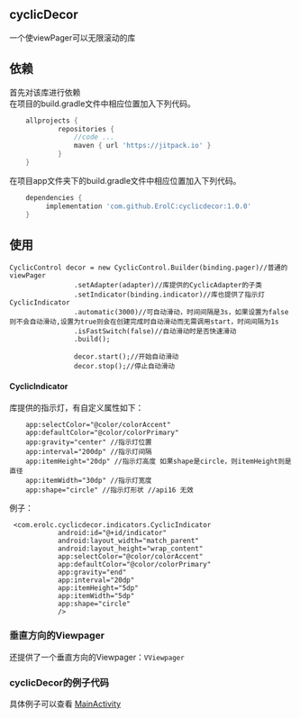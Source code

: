 ## cyclicDecor
一个使viewPager可以无限滚动的库

## 依赖
首先对该库进行依赖<br>
在项目的build.gradle文件中相应位置加入下列代码。
```groovy
    allprojects {
            repositories {
                //code ...
                maven { url 'https://jitpack.io' }
            }
    }
```
在项目app文件夹下的build.gradle文件中相应位置加入下列代码。
```groovy
    dependencies {
         implementation 'com.github.ErolC:cyclicdecor:1.0.0'
    }
```

## 使用
```
CyclicControl decor = new CyclicControl.Builder(binding.pager)//普通的viewPager
                .setAdapter(adapter)//库提供的CyclicAdapter的子类
                .setIndicator(binding.indicator)//库也提供了指示灯CyclicIndicator
                .automatic(3000)//可自动滑动，时间间隔是3s，如果设置为false则不会自动滑动,设置为true则会在创建完成时自动滑动而无需调用start，时间间隔为1s
                .isFastSwitch(false)//自动滑动时是否快速滑动
                .build();
                
                decor.start();//开始自动滑动
                decor.stop();//停止自动滑动
```
#### CyclicIndicator
库提供的指示灯，有自定义属性如下：
```
    app:selectColor="@color/colorAccent" 
    app:defaultColor="@color/colorPrimary"
    app:gravity="center" //指示灯位置
    app:interval="200dp" //指示灯间隔
    app:itemHeight="20dp" //指示灯高度 如果shape是circle，则itemHeight则是直径
    app:itemWidth="30dp" //指示灯宽度
    app:shape="circle" //指示灯形状 //api16 无效
```
例子：
```
 <com.erolc.cyclicdecor.indicators.CyclicIndicator
            android:id="@+id/indicator"
            android:layout_width="match_parent"
            android:layout_height="wrap_content"
            app:selectColor="@color/colorAccent"
            app:defaultColor="@color/colorPrimary"
            app:gravity="end"
            app:interval="20dp"
            app:itemHeight="5dp"
            app:itemWidth="5dp"
            app:shape="circle"
            />
```
### 垂直方向的Viewpager
还提供了一个垂直方向的Viewpager：`VViewpager`<br>

### cyclicDecor的例子代码
具体例子可以查看 [MainActivity](https://github.com/ErolC/cyclicdecor/blob/master/app/src/main/java/com/erolc/cyclicpager/MainActivity.java)